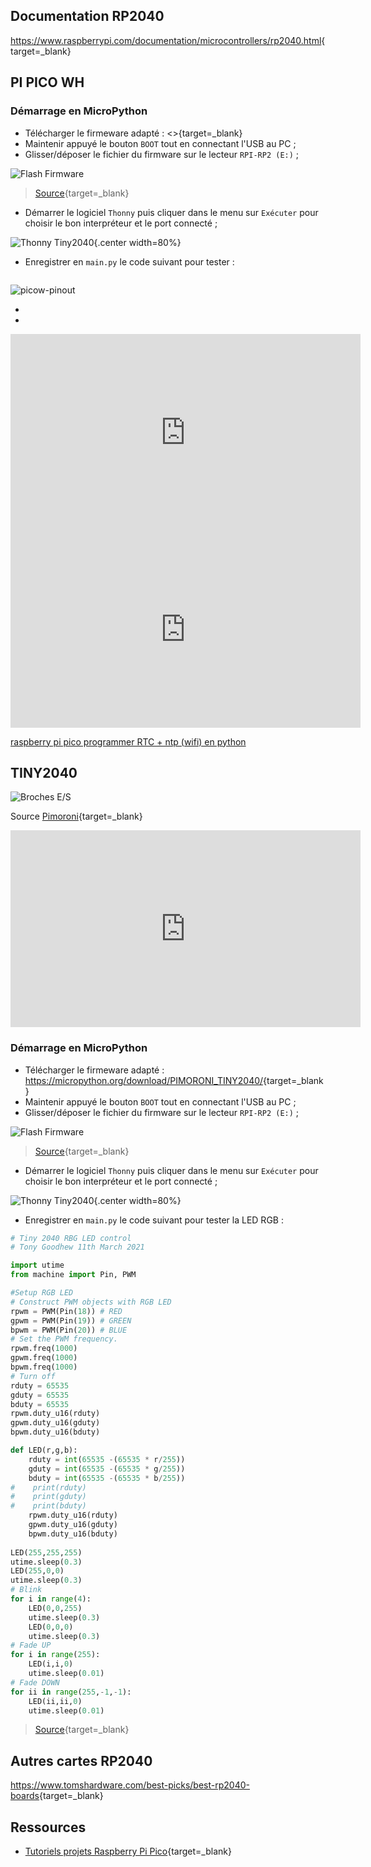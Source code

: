 
## Documentation RP2040

 <https://www.raspberrypi.com/documentation/microcontrollers/rp2040.html>{target=_blank} 

## PI PICO WH

### Démarrage en MicroPython

- Télécharger le firmeware adapté : <>{target=_blank}
- Maintenir appuyé le bouton `BOOT` tout en connectant l'USB au PC ;
- Glisser/déposer le fichier du firmware sur le lecteur `RPI-RP2 (E:)` ;

![Flash Firmware](https://www.raspberrypi.com/documentation/microcontrollers/images/MicroPython-640x360-v2.gif)

> [Source](https://www.raspberrypi.com/documentation/microcontrollers/micropython.html#drag-and-drop-micropython){target=_blank}

- Démarrer le logiciel `Thonny` puis cliquer dans le menu sur `Exécuter` pour choisir le bon interpréteur et le port connecté ;

![Thonny Tiny2040](./images/Thonny_Tiny2040.png){.center width=80%}

- Enregistrer en `main.py` le code suivant pour tester :

```Python


```

![picow-pinout](https://www.raspberrypi.com/documentation/microcontrollers/images/picow-pinout.svg)

- [](https://docs.micropython.org/en/latest/rp2/quickref.html)
- [](https://datasheets.raspberrypi.com/pico/raspberry-pi-pico-python-sdk.pdf)

<center>
<iframe width="560" height="315" src="https://www.youtube-nocookie.com/embed/VEdpqT8k8H4?si=CRl3XOHgzSS4OwhL" title="YouTube video player" frameborder="0" allow="accelerometer; autoplay; clipboard-write; encrypted-media; gyroscope; picture-in-picture; web-share" allowfullscreen></iframe>
</center>

<center>
<iframe width="560" height="315" src="https://www.youtube-nocookie.com/embed/ZVS1ASrPGMA?si=LO9Kcc9uQk97nG_5" title="YouTube video player" frameborder="0" allow="accelerometer; autoplay; clipboard-write; encrypted-media; gyroscope; picture-in-picture; web-share" allowfullscreen></iframe>
</center>

[raspberry pi pico programmer RTC + ntp (wifi) en python](https://youtu.be/HYu01QIXm2Q)



## TINY2040

![Broches E/S](./images/Tiny2040_broches.png)

Source [Pimoroni](https://shop.pimoroni.com/products/tiny-2040){target=_blank}


<center>
<iframe width="560" height="315" src="https://www.youtube-nocookie.com/embed/KmEyrOTYYCA?si=WERc_FdloYTNHino" title="YouTube video player" frameborder="0" allow="accelerometer; autoplay; clipboard-write; encrypted-media; gyroscope; picture-in-picture; web-share" allowfullscreen></iframe>
</center>

### Démarrage en MicroPython

- Télécharger le firmeware adapté : <https://micropython.org/download/PIMORONI_TINY2040/>{target=_blank}
- Maintenir appuyé le bouton `BOOT` tout en connectant l'USB au PC ;
- Glisser/déposer le fichier du firmware sur le lecteur `RPI-RP2 (E:)` ;

![Flash Firmware](https://www.raspberrypi.com/documentation/microcontrollers/images/MicroPython-640x360-v2.gif)

> [Source](https://www.raspberrypi.com/documentation/microcontrollers/micropython.html#drag-and-drop-micropython){target=_blank}

- Démarrer le logiciel `Thonny` puis cliquer dans le menu sur `Exécuter` pour choisir le bon interpréteur et le port connecté ;

![Thonny Tiny2040](./images/Thonny_Tiny2040.png){.center width=80%}

- Enregistrer en `main.py` le code suivant pour tester la LED RGB :

```Python
# Tiny 2040 RBG LED control
# Tony Goodhew 11th March 2021

import utime
from machine import Pin, PWM

#Setup RGB LED
# Construct PWM objects with RGB LED
rpwm = PWM(Pin(18)) # RED
gpwm = PWM(Pin(19)) # GREEN
bpwm = PWM(Pin(20)) # BLUE
# Set the PWM frequency.
rpwm.freq(1000)
gpwm.freq(1000)
bpwm.freq(1000)
# Turn off
rduty = 65535
gduty = 65535
bduty = 65535
rpwm.duty_u16(rduty)
gpwm.duty_u16(gduty)
bpwm.duty_u16(bduty)

def LED(r,g,b):
    rduty = int(65535 -(65535 * r/255))
    gduty = int(65535 -(65535 * g/255))
    bduty = int(65535 -(65535 * b/255))
#    print(rduty)
#    print(gduty)
#    print(bduty)
    rpwm.duty_u16(rduty)
    gpwm.duty_u16(gduty)
    bpwm.duty_u16(bduty)
    
LED(255,255,255)
utime.sleep(0.3)
LED(255,0,0)
utime.sleep(0.3)
# Blink
for i in range(4):
    LED(0,0,255)
    utime.sleep(0.3)
    LED(0,0,0)
    utime.sleep(0.3)
# Fade UP
for i in range(255):
    LED(i,i,0)
    utime.sleep(0.01)
# Fade DOWN
for ii in range(255,-1,-1):
    LED(ii,ii,0)
    utime.sleep(0.01)

```
> [Source](https://forums.pimoroni.com/t/tiny-2040-rgb-led-control-tutorial/16604){target=_blank}




## Autres cartes RP2040

<https://www.tomshardware.com/best-picks/best-rp2040-boards>{target=_blank}




## Ressources

- [Tutoriels projets Raspberry Pi Pico](https://projects.raspberrypi.org/en/projects?hardware%5B%5D=pico){target=_blank}
